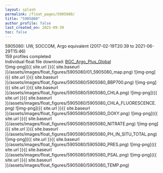 ```yaml
---
layout: splash
permalink: /float_pages/5905080/
title: "5905080"
author_profile: false
last_created_on: 2025-09-30
toc: false
---
```

 
5905080: UW, SOCCOM, Argo equivalent (2017-02-19T20:39 to 2021-06-29T15:46)\
159 profiles completed\
Individual float file download: [BGC_Argo_Plus_Global](https://ftp.soest.hawaii.edu/bgc_argo_plus/Individual_Floats/outliers_removed/5905080_Sprof_processed.nc)\
![img-png]({{ site.url }}{{ site.baseurl }}/assets/images/float_figures/5905080/01_5905080_map.png)
![img-png]({{ site.url }}{{ site.baseurl }}/assets/images/float_figures/5905080/5905080_BBP700.png)
![img-png]({{ site.url }}{{ site.baseurl }}/assets/images/float_figures/5905080/5905080_CHLA.png)
![img-png]({{ site.url }}{{ site.baseurl }}/assets/images/float_figures/5905080/5905080_CHLA_FLUORESCENCE.png)
![img-png]({{ site.url }}{{ site.baseurl }}/assets/images/float_figures/5905080/5905080_DOXY.png)
![img-png]({{ site.url }}{{ site.baseurl }}/assets/images/float_figures/5905080/5905080_NITRATE.png)
![img-png]({{ site.url }}{{ site.baseurl }}/assets/images/float_figures/5905080/5905080_PH_IN_SITU_TOTAL.png)
![img-png]({{ site.url }}{{ site.baseurl }}/assets/images/float_figures/5905080/5905080_PRES.png)
![img-png]({{ site.url }}{{ site.baseurl }}/assets/images/float_figures/5905080/5905080_PSAL.png)
![img-png]({{ site.url }}{{ site.baseurl }}/assets/images/float_figures/5905080/5905080_TEMP.png)
